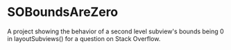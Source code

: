 # SOBoundsAreZero
A project showing the behavior of a second level subview's bounds being 0 in layoutSubviews() for a question on Stack Overflow.
